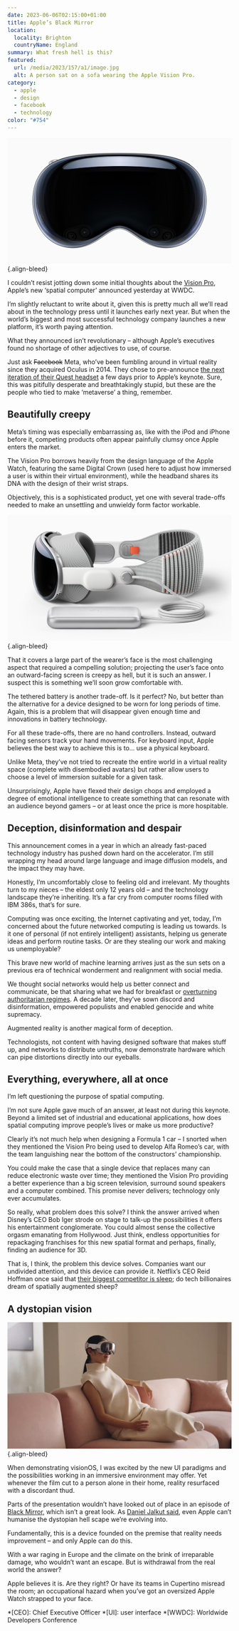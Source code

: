 ```yaml
---
date: 2023-06-06T02:15:00+01:00
title: Apple’s Black Mirror
location:
  locality: Brighton
  countryName: England
summary: What fresh hell is this?
featured:
  url: /media/2023/157/a1/image.jpg
  alt: A person sat on a sofa wearing the Apple Vision Pro.
category:
  - apple
  - design
  - facebook
  - technology
color: "#754"
---
```


![Front view of the Apple Vision Pro.](../media/2023/157/a1/vision_pro.jpg)
{.align-bleed}

I couldn’t resist jotting down some initial thoughts about the [Vision Pro][1], Apple’s new ‘spatial computer’ announced yesterday at WWDC.

I’m slightly reluctant to write about it, given this is pretty much all we’ll read about in the technology press until it launches early next year. But when the world’s biggest and most successful technology company launches a new platform, it’s worth paying attention.

What they announced isn’t revolutionary – although Apple’s executives found no shortage of other adjectives to use, of course.

Just ask ~~Facebook~~ Meta, who’ve been fumbling around in virtual reality since they acquired Oculus in 2014. They chose to pre-announce [the next iteration of their Quest headset][2] a few days prior to Apple’s keynote. Sure, this was pitifully desperate and breathtakingly stupid, but these are the people who tied to make ‘metaverse’ a thing, remember.

## Beautifully creepy

Meta’s timing was especially embarrassing as, like with the iPod and iPhone before it, competing products often appear painfully clumsy once Apple enters the market.

The Vision Pro borrows heavily from the design language of the Apple Watch, featuring the same Digital Crown (used here to adjust how immersed a user is within their virtual environment), while the headband shares its DNA with the design of their wrist straps.

Objectively, this is a sophisticated product, yet one with several trade-offs needed to make an unsettling and unwieldy form factor workable.

![Side view of the Apple Vision Pro and battery.](../media/2023/157/a1/vision_pro_with_battery.jpg "The Apple Vision Pro with its tethered battery. Photograph: Apple.")
{.align-bleed}

That it covers a large part of the wearer’s face is the most challenging aspect that required a compelling solution; projecting the user’s face onto an outward-facing screen is creepy as hell, but it is such an answer. I suspect this is something we’ll soon grow comfortable with.

The tethered battery is another trade-off. Is it perfect? No, but better than the alternative for a device designed to be worn for long periods of time. Again, this is a problem that will disappear given enough time and innovations in battery technology.

For all these trade-offs, there are no hand controllers. Instead, outward facing sensors track your hand movements. For keyboard input, Apple believes the best way to achieve this is to… use a physical keyboard.

Unlike Meta, they’ve not tried to recreate the entire world in a virtual reality space (complete with disembodied avatars) but rather allow users to choose a level of immersion suitable for a given task.

Unsurprisingly, Apple have flexed their design chops and employed a degree of emotional intelligence to create something that can resonate with an audience beyond gamers – or at least once the price is more hospitable.

## Deception, disinformation and despair

This announcement comes in a year in which an already fast-paced technology industry has pushed down hard on the accelerator. I’m still wrapping my head around large language and image diffusion models, and the impact they may have.

Honestly, I’m uncomfortably close to feeling old and irrelevant. My thoughts turn to my nieces – the eldest only 12 years old – and the technology landscape they’re inheriting. It’s a far cry from computer rooms filled with IBM 386s, that’s for sure.

Computing was once exciting, the Internet captivating and yet, today, I’m concerned about the future networked computing is leading us towards. Is it one of personal (if not entirely intelligent) assistants, helping us generate ideas and perform routine tasks. Or are they stealing our work and making us unemployable?

This brave new world of machine learning arrives just as the sun sets on a previous era of technical wonderment and realignment with social media.

We thought social networks would help us better connect and communicate, be that sharing what we had for breakfast or [overturning authoritarian regimes][3]. A decade later, they’ve sown discord and disinformation, empowered populists and enabled genocide and white supremacy.

Augmented reality is another magical form of deception.

Technologists, not content with having designed software that makes stuff up, and networks to distribute untruths, now demonstrate hardware which can pipe distortions directly into our eyeballs.

## Everything, everywhere, all at once

I’m left questioning the purpose of spatial computing.

I’m not sure Apple gave much of an answer, at least not during this keynote. Beyond a limited set of industrial and educational applications, how does spatial computing improve people’s lives or make us more productive?

Clearly it’s not much help when designing a Formula 1 car – I snorted when they mentioned the Vision Pro being used to develop Alfa Romeo’s car, with the team languishing near the bottom of the constructors’ championship.

You could make the case that a single device that replaces many can reduce electronic waste over time; they mentioned the Vision Pro providing a better experience than a big screen television, surround sound speakers and a computer combined. This promise never delivers; technology only ever accumulates.

So really, what problem does this solve? I think the answer arrived when Disney’s CEO Bob Iger strode on stage to talk-up the possibilities it offers his entertainment conglomerate. You could almost sense the collective orgasm emanating from Hollywood. Just think, endless opportunities for repackaging franchises for this new spatial format and perhaps, finally, finding an audience for 3D.

That is, I think, the problem this device solves. Companies want our undivided attention, and this device can provide it. Netflix’s CEO Reid Hoffman once said that [their biggest competitor is sleep][4]; do tech billionaires dream of spatially augmented sheep?

## A dystopian vision

![A person sat on a sofa wearing the Apple Vision Pro.](../media/2023/157/a1/image.jpg "Photograph: Apple.")
{.align-bleed}

When demonstrating visionOS, I was excited by the new UI paradigms and the possibilities working in an immersive environment may offer. Yet whenever the film cut to a person alone in their home, reality resurfaced with a discordant thud.

Parts of the presentation wouldn’t have looked out of place in an episode of [Black Mirror][5], which isn’t a great look. As [Daniel Jalkut said][6], even Apple can’t humanise the dystopian hell scape we’re evolving into.

Fundamentally, this is a device founded on the premise that reality needs improvement – and only Apple can do this.

With a war raging in Europe and the climate on the brink of irreparable damage, who wouldn’t want an escape. But is withdrawal from the real world the answer?

Apple believes it is. Are they right? Or have its teams in Cupertino misread the room; an occupational hazard when you’ve got an oversized Apple Watch strapped to your face.

[1]: https://www.apple.com/apple-vision-pro/
[2]: https://www.theverge.com/2023/6/1/23744576/meta-quest-3-vr-headset-price-details
[3]: https://en.wikipedia.org/wiki/Social_media_and_the_Arab_Spring
[4]: https://www.pcmag.com/news/netflix-our-biggest-competitor-is-sleep
[5]: https://en.wikipedia.org/wiki/Black_Mirror
[6]: https://danielpunkass.micro.blog/2023/06/05/even-apple-cant.html

*[CEO]: Chief Executive Officer
*[UI]: user interface
*[WWDC]: Worldwide Developers Conference
